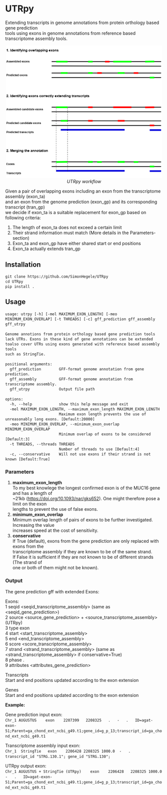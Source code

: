 # UTRpy

Extending transcripts in genome annotations from protein orthology based gene prediction<br>
tools using exons in genome annotations from reference based transcriptome assembly tools.

<p align="center">
  <img src="UTRpy.drawio.png" alt="Meine Bildunterschrift" width="500"/>
  <br>
  <em>UTRpy workflow</em>
</p>

Given a pair of overlapping exons including an exon from the transcriptome assembly (exon_ta)<br>
and an exon from the genome prediction (exon_gp) and its corresponding transcript (tran_gp)<br>
we decide if exon_ta is a suitable replacement for exon_gp based on following criteria:
1. The length of exon_ta does not exceed a certain limit
2. Their strand information must match (More details in the Parameters-section)
3. Exon_ta and exon_gp have either shared start or end positions
4. Exon_ta actually extends tran_gp

## Installation

```
git clone https://github.com/SimonHegele/UTRpy
cd UTRpy
pip install .
```

## Usage

```
usage: utrpy [-h] [-mel MAXIMUM_EXON_LENGTH] [-meo MINIMUM_EXON_OVERLAP] [-t THREADS] [-c] gff_prediction gff_assembly gff_utrpy

Genome annotions from protein orthology based gene prediction tools lack UTRs. Exons in these kind of gene annotations can be extended toalso cover UTRs using exons generated with reference based assembly tools
such as StringTie.

positional arguments:
  gff_prediction        GFF-format genome annotation from gene prediction.
  gff_assembly          GFF-format genome annotation from transcriptome assembly.
  gff_utrpy             Output file path

options:
  -h, --help            show this help message and exit
  -mel MAXIMUM_EXON_LENGTH, --maximum_exon_length MAXIMUM_EXON_LENGTH
                        Maximum exon length prevents the use of unreasonably long exons. [Default:20000]
  -meo MINIMUM_EXON_OVERLAP, --minimum_exon_overlap MINIMUM_EXON_OVERLAP
                        Minimum overlap of exons to be considered [Default:3]
  -t THREADS, --threads THREADS
                        Number of threads to use [Default:4]
  -c, --conservative    Will not use exons if their strand is not known [Default:True]
```

### Parameters

1. **maximum_exon_length**<br>
To my best knowlege the longest confirmed exon is of the MUC16 gene and has a length of<br>
~21kb (https://doi.org/10.1093/nar/gks652). One might therefore pose a limit on the exon<br>
lengths to prevent the use of false exons.
2. **minimum_exon_overlap**<br>
Minimum overlap length of pairs of exons to be further investigated. Increasing the value<br>
increases speed at the cost of sensitivity.
3. **conservative**<br>
If True (default), exons from the gene prediction are only replaced with exons from the<br>
transcriptome assembly if they are known to be of the same strand.<br>
If False it is sufficient if they are not known to be of different strands (The strand of<br>
one or both of them might not be known).

### Output

The gene prediction gff with extended Exons:

Exons:<br>
1	seqid	<seqid_transcriptome_assembly> (same as <seqid_gene_prediction>)<br>
2	source  <source_gene_prediction> + <source_transcriptome_assembly> (UTRpy)<br>
3	type	exon<br>
4	start	<start_transcriptome_assembly><br>
5	end	<end_transcriptome_assembly><br>
6	score	<score_transcriptome_assembly><br>
7	strand <strand_transcriptome_assembly> (same as <strand_transcriptome_assembly> if conservative=True)<br>
8	phase	.<br>
9	attributes  <attributes_gene_prediction><br>

Transcripts<br>
Start and end positions updated according to the exon extension

Genes<br>
Start and end positions updated according to the exon extension

**Example:**

Gene prediction input exon:     
`Chr_1 AUGUSTUS    exon    2207399   2208325   .   -   .   ID=agat-exon-51;Parent=ga_chond_ext_ncbi_g49.t1;gene_id=g_p_13;transcript_id=ga_chond_ext_ncbi_g49.t1`

Transcriptome assembly input exon:     
`Chr_1  StringTie   exon    2206428 2208325 1000.0  -   .   transcript_id "STRG.130.1"; gene_id "STRG.130";`

UTRpy output exon:    
`Chr_1 AUGUSTUS + StringTie (UTRpy)    exon    2206428   2208325 1000.0  -   .   ID=agat-exon-51;Parent=ga_chond_ext_ncbi_g49.t1;gene_id=g_p_13;transcript_id=ga_chond_ext_ncbi_g49.t1`
